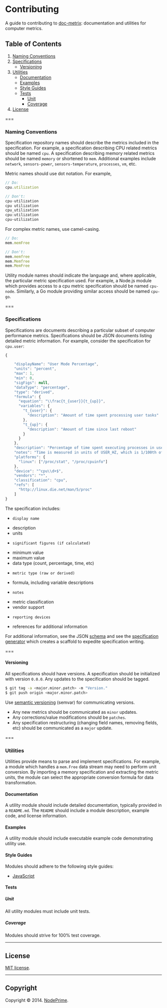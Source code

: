 Contributing
============

A guide to contributing to [doc-metrix](https://github.com/doc-metrix/overview): documentation and utilities for computer metrics.


## Table of Contents

1. 	[Naming Conventions](#naming-conventions)
1. 	[Specifications](#specifications)
	* 	[Versioning](#versioning)
1. 	[Utilities](#utilities)
	* 	[Documentation](#documentation)
	* 	[Examples](#examples)
	* 	[Style Guides](#style-guides)
	* 	[Tests](#tests)
		- 	[Unit](#unit)
		- 	[Coverage](#coverage)
1. 	[License](#license)


===
### Naming Conventions

Specification repository names should describe the metrics included in the specification. For example, a specification describing CPU related metrics should be named `cpu`. A specification describing memory related metrics should be named `memory` or shortened to `mem`. Additional examples include `network`, `sensors-power`, `sensors-temperature`, `processes`, `vm`, etc.

Metric names should use dot notation. For example,

``` javascript
// Do:
cpu.utilization

// Don't:
cpu-utilization
cpu utilization
cpu_utilization
cpu:utilization
cpu~utilization
```

For complex metric names, use camel-casing.

``` javascript
// Do:
mem.memFree

// Don't:
mem.memfree
mem.Memfree
mem.MemFree
```

Utility module names should indicate the language and, where applicable, the particular metric specification used. For example, a Node.js module which provides access to a cpu metric specification should be named `cpu-node`. Similarly, a Go module providing similar access should be named `cpu-go`.


===
### Specifications

Specifications are documents describing a particular subset of computer performance metrics. Specifications should be JSON documents listing detailed metric information. For example, consider the specification for `cpu.user`:

``` javascript
{

    "displayName": "User Mode Percentage",
    "units": "percent",
    "max": 1,
    "min": 0,
    "sigFigs": null,
    "dataType": "percentage",
    "type": "derived",
    "formula": {
      "equation": "\\frac{t_{user}}{t_{up}}",
      "variables": {
        "t_{user}": {
          "description": "Amount of time spent processing user tasks"
        },
        "t_{up}": {
          "description": "Amount of time since last reboot"
        }
      }
    },
    "description": "Percentage of time spent executing processes in user mode.",
    "notes": "Time is measured in units of USER_HZ, which is 1/100th of a second (a jiffy) on most architectures.",
    "platforms": {
      "linux": ["/proc/stat", "/proc/cpuinfo"]
    },
    "device": "^cpu\\d+$",
    "vendors": "*",
    "classification": "cpu",
    "refs": [
      "http://linux.die.net/man/5/proc"
    ]
}
```

The specification includes:

-	  display name
- 	description
- 	units
-	  significant figures (if calculated)
- 	minimum value
- 	maximum value
- 	data type (count, percentage, time, etc)
-	  metric type (raw or derived)
- 	formula, including variable descriptions
-	  notes
- 	metric classification
- 	vendor support
-	  reporting devices
- 	references for additional information

For additional information, see the JSON [schema](https://github.com/doc-metrix/schema) and see the [specification generator](https://github.com/doc-metrix/generator-doc-metrix-spec) which creates a scaffold to expedite specification writing.



===
#### Versioning

All specifications should have versions. A specification should be initialized with version `0.0.0`. Any updates to the specification should be tagged.

``` bash
$ git tag -a <major.minor.patch> -m "Version."
$ git push origin <major.minor.patch>
```

Use [semantic versioning](http://semver.org/) (semvar) for communicating versions.

*	Any new metrics should be communicated as `minor` updates.
*	Any corrections/value modifications should be `patches`.
* 	Any specification restructuring (changing field names, removing fields, etc) should be communicated as a `major` update.


===
### Utilities

Utilities provide means to parse and implement specifications. For example, a module which handles a `mem.Free` data stream may need to perform unit conversion. By importing a memory specification and extracting the metric units, the module can select the appropriate conversion formula for data transformation.


#### Documentation

A utility module should include detailed documentation, typically provided in a `README.md`. The `README` should include a module description, example code, and license information.


#### Examples

A utility module should include executable example code demonstrating utility use.


#### Style Guides

Modules should adhere to the following style guides:

- 	[JavaScript](https://github.com/kgryte/javascript-style-guide)


#### Tests

##### Unit

All utility modules must include unit tests.


##### Coverage

Modules should strive for 100% test coverage.


---
## License

[MIT license](http://opensource.org/licenses/MIT). 


---
## Copyright

Copyright &copy; 2014. [NodePrime](http://nodeprime.com).

